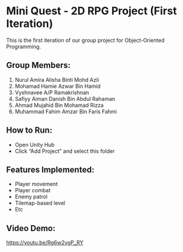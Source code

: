 # Mini Quest - 2D RPG Project (First Iteration)

This is the first iteration of our group project for Object-Oriented Programming.

## Group Members:
1. Nurul Amira Alisha Binti Mohd Azli
2. Mohamad Hamie Azwar Bin Hamid
3. Vyshnavee A/P Ramakrishnan
4. Safiyy Aiman Danish Bin Abdul Rahaman
5. Ahmad Mujahid Bin Mohamad Rizza
6. Muhammad Fahim Amzar Bin Faris Fahmi

## How to Run:
- Open Unity Hub
- Click “Add Project” and select this folder

## Features Implemented:
- Player movement
- Player combat
- Enemy patrol
- Tilemap-based level
- Etc

## Video Demo:
https://youtu.be/Rg6w2vgP_RY

